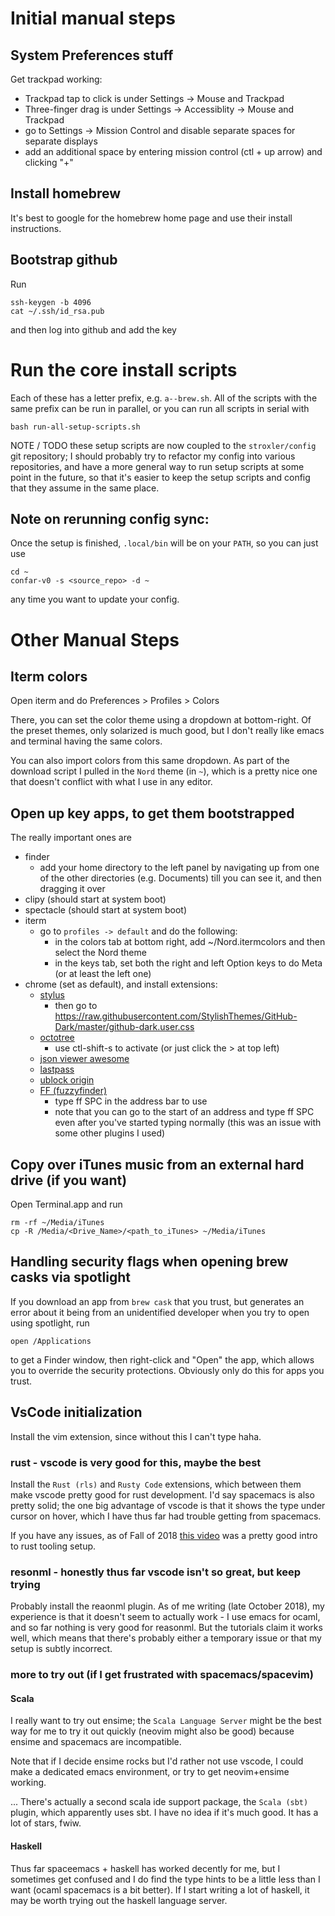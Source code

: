 # Initial manual steps

## System Preferences stuff

Get trackpad working:
 - Trackpad tap to click is under Settings -> Mouse and Trackpad
 - Three-finger drag is under Settings -> Accessiblity -> Mouse and Trackpad
 - go to Settings -> Mission Control and disable separate spaces for separate
   displays
 - add an additional space by entering mission control (ctl + up arrow) and
   clicking "+"

## Install homebrew

It's best to google for the homebrew home page and use their install
instructions.

## Bootstrap github

Run
```
ssh-keygen -b 4096
cat ~/.ssh/id_rsa.pub
```
and then log into github and add the key

# Run the core install scripts

Each of these has a letter prefix, e.g. `a--brew.sh`. All of the
scripts with the same prefix can be run in parallel, or you can
run all scripts in serial with
```
bash run-all-setup-scripts.sh
```

NOTE / TODO these setup scripts are now coupled to the `stroxler/config`
git repository; I should probably try to refactor my config into various
repositories, and have a more general way to run setup scripts at some
point in the future, so that it's easier to keep the setup scripts and
config that they assume in the same place.

## Note on rerunning config sync:

Once the setup is finished, `.local/bin` will be on your `PATH`, so you can
just use
```
cd ~
confar-v0 -s <source_repo> -d ~
```
any time you want to update your config.

# Other Manual Steps

## Iterm colors

Open iterm and do Preferences > Profiles > Colors

There, you can set the color theme using a dropdown at bottom-right. Of the
preset themes, only solarized is much good, but I don't really like emacs
and terminal having the same colors.

You can also import colors from this same dropdown. As part of the download
script I pulled in the `Nord` theme (in `~`), which is a pretty nice one that
doesn't conflict with what I use in any editor.

## Open up key apps, to get them bootstrapped

The really important ones are
 - finder
   - add your home directory to the left panel by navigating up from one
     of the other directories (e.g. Documents) till you can see it, and then
     dragging it over
 - clipy (should start at system boot)
 - spectacle (should start at system boot)
 - iterm
   - go to `profiles -> default` and do the following:
     - in the colors tab at bottom right, add ~/Nord.itermcolors and then
       select the Nord theme
     - in the keys tab, set both the right and left Option keys to do Meta
       (or at least the left one)
 - chrome (set as default), and install extensions:
   - [stylus](https://chrome.google.com/webstore/detail/stylus/clngdbkpkpeebahjckkjfobafhncgmne?hl=en)
     - then go to https://raw.githubusercontent.com/StylishThemes/GitHub-Dark/master/github-dark.user.css
   - [octotree](https://chrome.google.com/webstore/detail/octotree/bkhaagjahfmjljalopjnoealnfndnagc?hl=en-US)
     - use ctl-shift-s to activate (or just click the > at top left)
   - [json viewer awesome](https://chrome.google.com/webstore/detail/json-viewer-awesome/iemadiahhbebdklepanmkjenfdebfpfe?hl=en)
   - [lastpass](https://chrome.google.com/webstore/detail/lastpass-free-password-ma/hdokiejnpimakedhajhdlcegeplioahd?hl=en-US)
   - [ublock origin](https://chrome.google.com/webstore/detail/ublock-origin/cjpalhdlnbpafiamejdnhcphjbkeiagm?hl=en)
   - [FF (fuzzyfinder)](https://chrome.google.com/webstore/detail/ff-fuzzy-finder-for-chrom/dbgeolnmmjmhcfndmmahnpicpmnpibep?hl=en)
     - type ff SPC in the address bar to use
     - note that you can go to the start of an address and type ff SPC
       even after you've started typing normally (this was an issue with
       some other plugins I used)

## Copy over iTunes music from an external hard drive (if you want)

Open Terminal.app and run
```
rm -rf ~/Media/iTunes
cp -R /Media/<Drive_Name>/<path_to_iTunes> ~/Media/iTunes
```

## Handling security flags when opening brew casks via spotlight

If you download an app from `brew cask` that you trust, but
generates an error about it being from an unidentified
developer when you try to open using spotlight, run
```
open /Applications
```
to get a Finder window, then right-click and "Open" the app,
which allows you to override the security protections. Obviously
only do this for apps you trust.

## VsCode initialization

Install the vim extension, since without this I can't type haha.

### rust - vscode is very good for this, maybe the best

Install the `Rust (rls)` and `Rusty Code` extensions, which between them
make vscode pretty good for rust development. I'd say spacemacs is also
pretty solid; the one big advantage of vscode is that it shows the type under
cursor on hover, which I have thus far had trouble getting from spacemacs.

If you have any issues, as of Fall of 2018
[this video](https://www.youtube.com/watch?v=zSIZB8WWa-o&list=PLJbE2Yu2zumDF6BX6_RdPisRVHgzV02NW&index=19)
was a pretty good intro to rust tooling setup.

### resonml - honestly thus far vscode isn't so great, but keep trying

Probably install the reaonml plugin. As of me writing (late October 2018),
my experience is that it doesn't seem to actually work - I use emacs for
ocaml, and so far nothing is very good for reasonml. But the tutorials claim
it works well, which means that there's probably either a temporary issue
or that my setup is subtly incorrect.

### more to try out (if I get frustrated with spacemacs/spacevim)


#### Scala

I really want to try out ensime; the `Scala Language Server` might be the
best way for me to try it out quickly (neovim might also be good) because
ensime and spacemacs are incompatible.

Note that if I decide ensime rocks but I'd rather not use vscode, I could make
a dedicated emacs environment, or try to get neovim+ensime working.

... There's actually a second scala ide support package, the `Scala (sbt)`
plugin, which apparently uses sbt. I have no idea if it's much good. It has
a lot of stars, fwiw.

#### Haskell

Thus far spaceemacs + haskell has worked decently for me, but I sometimes get
confused and I do find the type hints to be a little less than I want (ocaml
spacemacs is a bit better). If I start writing a lot of haskell, it may be
worth trying out the haskell language server.
